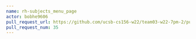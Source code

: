 ```yaml
---
name: rh-subjects_menu_page
actor: bobhe9606
pull_request_url: https://github.com/ucsb-cs156-w22/team03-w22-7pm-2/pull/35
pull_request_num: 35
---
```

